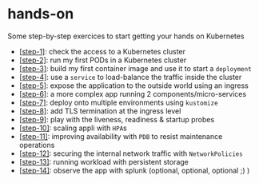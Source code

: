 # hands-on

Some step-by-step exercices to start getting your hands on Kubernetes

- [[step-1]](step-1/): check the access to a Kubernetes cluster
- [[step-2]](step-2/): run my first PODs in a Kubernetes cluster
- [[step-3]](step-3/): build my first container image and use it to start a `deployment`
- [[step-4]](step-4/): use a `service` to load-balance the traffic inside the cluster
- [[step-5]](step-5/): expose the application to the outside world using an ingress
- [[step-6]](step-6/): a more complex app running 2 components/micro-services
- [[step-7]](step-7/): deploy onto multiple environments using `kustomize`
- [[step-8]](step-8/): add TLS termination at the ingress level
- [[step-9]](step-9/): play with the liveness, readiness & startup probes
- [[step-10]](step-10/): scaling appli with `HPA`s
- [[step-11]](step-11/): improving availability with `PDB` to resist maintenance operations
- [[step-12]](step-12/): securing the internal network traffic with `NetworkPolicies`
- [[step-13]](step-13/): running workload with persistent storage
- [[step-14]](step-14/): observe the app with splunk (optional, optional, optional ;) )
